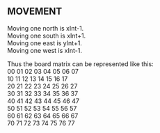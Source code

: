 MOVEMENT
---
Moving one north is xInt-1.  
Moving one south is xInt+1.  
Moving one east is yInt+1.  
Moving one west is xInt-1.  

Thus the board matrix can be represented like this:  
00 01 02 03 04 05 06 07  
10 11 12 13 14 15 16 17  
20 21 22 23 24 25 26 27  
30 31 32 33 34 35 36 37  
40 41 42 43 44 45 46 47  
50 51 52 53 54 55 56 57  
60 61 62 63 64 65 66 67  
70 71 72 73 74 75 76 77  
